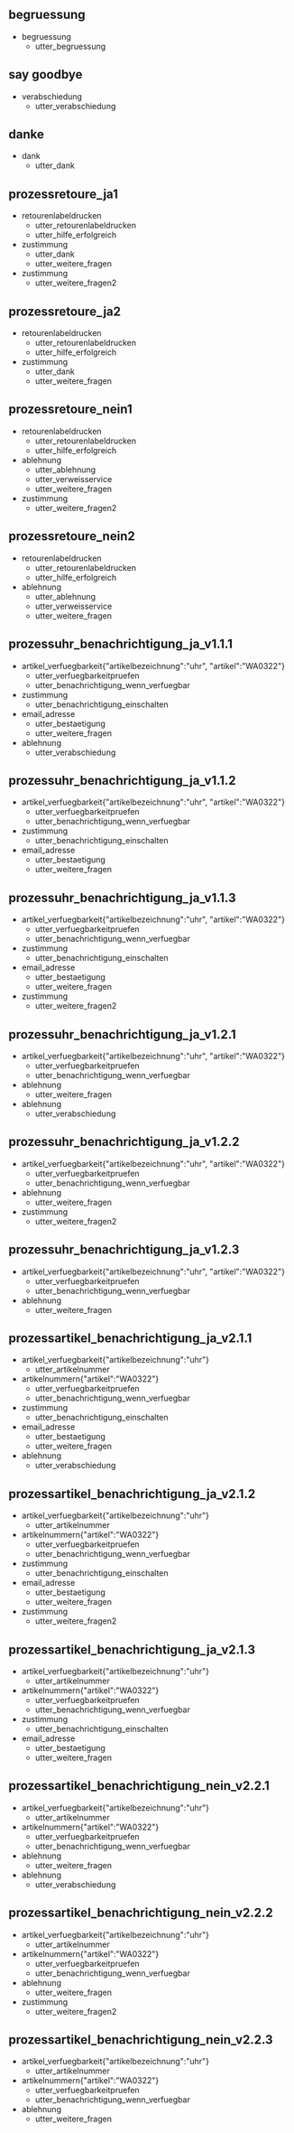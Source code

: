 ## begruessung
* begruessung
    - utter_begruessung
 
## say goodbye
* verabschiedung
    - utter_verabschiedung

## danke
* dank
    - utter_dank
 
 ## prozessretoure_ja1
* retourenlabeldrucken
    - utter_retourenlabeldrucken
    - utter_hilfe_erfolgreich
* zustimmung
    - utter_dank
    - utter_weitere_fragen
* zustimmung
    - utter_weitere_fragen2
    
## prozessretoure_ja2
* retourenlabeldrucken
    - utter_retourenlabeldrucken
    - utter_hilfe_erfolgreich
* zustimmung
    - utter_dank
    - utter_weitere_fragen

## prozessretoure_nein1
* retourenlabeldrucken
    - utter_retourenlabeldrucken
    - utter_hilfe_erfolgreich
* ablehnung
    - utter_ablehnung
    - utter_verweisservice
    - utter_weitere_fragen
* zustimmung
    - utter_weitere_fragen2
    
## prozessretoure_nein2
* retourenlabeldrucken
    - utter_retourenlabeldrucken
    - utter_hilfe_erfolgreich
* ablehnung
    - utter_ablehnung
    - utter_verweisservice
    - utter_weitere_fragen

## prozessuhr_benachrichtigung_ja_v1.1.1
* artikel_verfuegbarkeit{"artikelbezeichnung":"uhr", "artikel":"WA0322"}
    - utter_verfuegbarkeitpruefen
    - utter_benachrichtigung_wenn_verfuegbar
* zustimmung
    - utter_benachrichtigung_einschalten
* email_adresse
    - utter_bestaetigung
    - utter_weitere_fragen
* ablehnung
    - utter_verabschiedung

## prozessuhr_benachrichtigung_ja_v1.1.2
* artikel_verfuegbarkeit{"artikelbezeichnung":"uhr", "artikel":"WA0322"}
    - utter_verfuegbarkeitpruefen
    - utter_benachrichtigung_wenn_verfuegbar
* zustimmung
    - utter_benachrichtigung_einschalten
* email_adresse
    - utter_bestaetigung
    - utter_weitere_fragen

## prozessuhr_benachrichtigung_ja_v1.1.3
* artikel_verfuegbarkeit{"artikelbezeichnung":"uhr", "artikel":"WA0322"}
    - utter_verfuegbarkeitpruefen
    - utter_benachrichtigung_wenn_verfuegbar
* zustimmung
    - utter_benachrichtigung_einschalten
* email_adresse
    - utter_bestaetigung
    - utter_weitere_fragen
* zustimmung
    - utter_weitere_fragen2
 
 ## prozessuhr_benachrichtigung_ja_v1.2.1
* artikel_verfuegbarkeit{"artikelbezeichnung":"uhr", "artikel":"WA0322"}
    - utter_verfuegbarkeitpruefen
    - utter_benachrichtigung_wenn_verfuegbar
* ablehnung
    - utter_weitere_fragen
* ablehnung
    - utter_verabschiedung

## prozessuhr_benachrichtigung_ja_v1.2.2
* artikel_verfuegbarkeit{"artikelbezeichnung":"uhr", "artikel":"WA0322"}
    - utter_verfuegbarkeitpruefen
    - utter_benachrichtigung_wenn_verfuegbar
* ablehnung
    - utter_weitere_fragen
* zustimmung
    - utter_weitere_fragen2

## prozessuhr_benachrichtigung_ja_v1.2.3
* artikel_verfuegbarkeit{"artikelbezeichnung":"uhr", "artikel":"WA0322"}
    - utter_verfuegbarkeitpruefen
    - utter_benachrichtigung_wenn_verfuegbar
* ablehnung
    - utter_weitere_fragen


## prozessartikel_benachrichtigung_ja_v2.1.1
* artikel_verfuegbarkeit{"artikelbezeichnung":"uhr"}
    - utter_artikelnummer
* artikelnummern{"artikel":"WA0322"}
    - utter_verfuegbarkeitpruefen
    - utter_benachrichtigung_wenn_verfuegbar
* zustimmung
    - utter_benachrichtigung_einschalten
* email_adresse
    - utter_bestaetigung
    - utter_weitere_fragen
* ablehnung
    - utter_verabschiedung

## prozessartikel_benachrichtigung_ja_v2.1.2
* artikel_verfuegbarkeit{"artikelbezeichnung":"uhr"}
    - utter_artikelnummer
* artikelnummern{"artikel":"WA0322"}
    - utter_verfuegbarkeitpruefen
    - utter_benachrichtigung_wenn_verfuegbar
 * zustimmung
    - utter_benachrichtigung_einschalten
* email_adresse
    - utter_bestaetigung
    - utter_weitere_fragen
* zustimmung
    - utter_weitere_fragen2
    
## prozessartikel_benachrichtigung_ja_v2.1.3
* artikel_verfuegbarkeit{"artikelbezeichnung":"uhr"}
    - utter_artikelnummer
* artikelnummern{"artikel":"WA0322"}
    - utter_verfuegbarkeitpruefen
    - utter_benachrichtigung_wenn_verfuegbar
* zustimmung
    - utter_benachrichtigung_einschalten
* email_adresse
    - utter_bestaetigung
    - utter_weitere_fragen
        
## prozessartikel_benachrichtigung_nein_v2.2.1
* artikel_verfuegbarkeit{"artikelbezeichnung":"uhr"}
    - utter_artikelnummer
* artikelnummern{"artikel":"WA0322"}
    - utter_verfuegbarkeitpruefen
    - utter_benachrichtigung_wenn_verfuegbar
* ablehnung
    - utter_weitere_fragen
* ablehnung
    - utter_verabschiedung
   
 ## prozessartikel_benachrichtigung_nein_v2.2.2
* artikel_verfuegbarkeit{"artikelbezeichnung":"uhr"}
    - utter_artikelnummer
* artikelnummern{"artikel":"WA0322"}
    - utter_verfuegbarkeitpruefen
    - utter_benachrichtigung_wenn_verfuegbar
* ablehnung
    - utter_weitere_fragen
* zustimmung
    - utter_weitere_fragen2
 
 ## prozessartikel_benachrichtigung_nein_v2.2.3
* artikel_verfuegbarkeit{"artikelbezeichnung":"uhr"}
    - utter_artikelnummer
* artikelnummern{"artikel":"WA0322"}
    - utter_verfuegbarkeitpruefen
    - utter_benachrichtigung_wenn_verfuegbar      
* ablehnung
    - utter_weitere_fragen